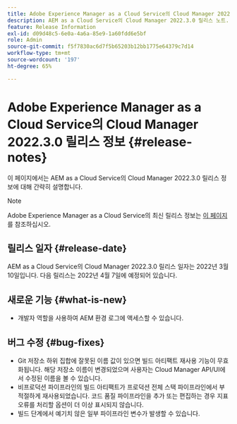 ```yaml
---
title: Adobe Experience Manager as a Cloud Service의 Cloud Manager 2022.3.0 릴리스 정보
description: AEM as a Cloud Service의 Cloud Manager 2022.3.0 릴리스 노트.
feature: Release Information
exl-id: d09d48c5-6e0a-4a6a-85e9-1a60fdd6e5bf
role: Admin
source-git-commit: f5f7830ac6d7f5b65203b12bb1775e64379c7d14
workflow-type: tm+mt
source-wordcount: '197'
ht-degree: 65%

---
```


# Adobe Experience Manager as a Cloud Service의 Cloud Manager 2022.3.0 릴리스 정보 {#release-notes}

이 페이지에서는 AEM as a Cloud Service의 Cloud Manager 2022.3.0 릴리스 정보에 대해 간략히 설명합니다.

>[!NOTE]
>
>Adobe Experience Manager as a Cloud Service의 최신 릴리스 정보는 [이 페이지](/help/release-notes/release-notes-cloud/release-notes-current.md)를 참조하십시오.

## 릴리스 일자 {#release-date}

AEM as a Cloud Service의 Cloud Manager 2022.3.0 릴리스 일자는 2022년 3월 10일입니다. 다음 릴리스는 2022년 4월 7일에 예정되어 있습니다.

## 새로운 기능 {#what-is-new}

* 개발자 역할을 사용하여 AEM 환경 로그에 액세스할 수 있습니다.

## 버그 수정 {#bug-fixes}

* Git 저장소 하위 집합에 잘못된 이름 값이 있으면 빌드 아티팩트 재사용 기능이 무효화됩니다. 해당 저장소 이름이 변경되었으며 사용자는 Cloud Manager API/UI에서 수정된 이름을 볼 수 있습니다.
* 비프로덕션 파이프라인의 빌드 아티팩트가 프로덕션 전체 스택 파이프라인에서 부적절하게 재사용되었습니다. 코드 품질 파이프라인을 추가 또는 편집하는 경우 지표 오류를 처리할 옵션이 더 이상 표시되지 않습니다.
* 빌드 단계에서 예기치 않은 일부 파이프라인 변수가 발생할 수 있습니다.
